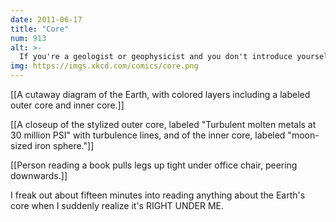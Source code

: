 ```yaml
---
date: 2011-06-17
title: "Core"
num: 913
alt: >-
  If you're a geologist or geophysicist and you don't introduce yourself by saying your name, then gesturing downward and saying "... and I study that", I don't know what you're doing with your life.
img: https://imgs.xkcd.com/comics/core.png
---
```

[[A cutaway diagram of the Earth, with colored layers including a labeled outer core and inner core.]]

[[A closeup of the stylized outer core, labeled "Turbulent molten metals at 30 million PSI" with turbulence lines, and of the inner core, labeled "moon-sized iron sphere."]]

[[Person reading a book pulls legs up tight under office chair, peering downwards.]]

I freak out about fifteen minutes into reading anything about the Earth's core when I suddenly realize it's RIGHT UNDER ME.

